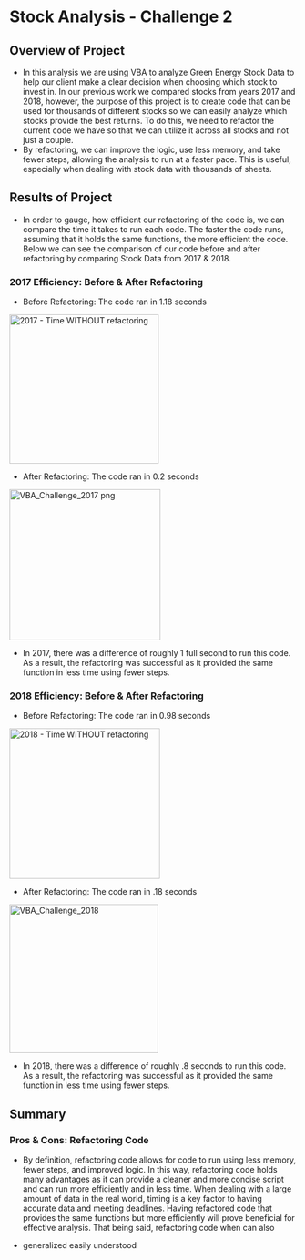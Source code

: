 # Stock Analysis - Challenge 2 
## Overview of Project 

* In this analysis we are using VBA to analyze Green Energy Stock Data to help our client make a clear decision when choosing which  stock to invest in. In our previous work we compared stocks from years 2017 and 2018, however, the purpose of this project is to create code that can be used for thousands of different stocks so we can easily analyze which stocks provide the best returns. To do this, we need to refactor the current code we have so that we can utilize it across all stocks and not just a couple. 
* By refactoring, we can improve the logic, use less memory, and take fewer steps, allowing the analysis to run at a faster pace. This is useful, especially when dealing with stock data with thousands of sheets. 

## Results of Project

* In order to gauge, how efficient our refactoring of the code is, we can compare the time it takes to run each code. The faster the code runs, assuming that it holds the same functions, the more efficient the code. Below we can see the comparison of our code before and after refactoring by comparing Stock Data from 2017 & 2018. 

### 2017 Efficiency: Before & After Refactoring

* Before Refactoring: The code ran in 1.18 seconds
<img width="262" alt="2017 - Time WITHOUT refactoring" src="https://user-images.githubusercontent.com/94571150/144718377-d4b0b1ff-d3c2-471d-8b34-9a38b2a26231.png">

* After Refactoring: The code ran in 0.2 seconds
<img width="265" alt="VBA_Challenge_2017 png " src="https://user-images.githubusercontent.com/94571150/144718417-0f22da3e-24a8-4f95-bbac-dd3789b0cf7d.png">

* In 2017, there was a difference of roughly 1 full second to run this code. As a result, the refactoring was successful as it provided the same function in less time using fewer steps. 

### 2018 Efficiency: Before & After Refactoring

* Before Refactoring: The code ran in 0.98 seconds
<img width="264" alt="2018 - Time WITHOUT refactoring" src="https://user-images.githubusercontent.com/94571150/144718524-87135d68-b923-47b2-9467-899a44a0d1f3.png">

* After Refactoring: The code ran in .18 seconds
<img width="261" alt="VBA_Challenge_2018" src="https://user-images.githubusercontent.com/94571150/144718598-548e59a5-27d8-40bf-b397-832f72f1960b.png">

* In 2018, there was a difference of roughly .8 seconds to run this code. As a result, the refactoring was successful as it provided the same function in less time using fewer steps.  

## Summary

### Pros & Cons: Refactoring Code

* By definition, refactoring code allows for code to run using less memory, fewer steps, and improved logic. In this way, refactoring code holds many advantages as it can provide a cleaner and more concise script and can run more efficiently and in less time. When dealing with a large amount of data in the real world, timing is a key factor to having accurate data and meeting deadlines. Having refactored code that provides the same functions but more efficiently will prove beneficial for effective analysis. That being said, refactoring code when can also 

* generalized easily understood
